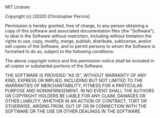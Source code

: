 MIT License

Copyright (c) [2020] [Christopher Perrins]

Permission is hereby granted, free of charge, to any person obtaining a copy of this software and associated documentation files (the "Software"), to deal in the Software without restriction,
 including without limitation the rights to use, copy, modify, merge, publish, distribute, sublicense, and/or sell copies of the Software, and to permit persons to whom the 
Software is furnished to do so, subject to the following conditions:

The above copyright notice and this permission notice shall be included in all copies or substantial portions of the Software.

THE SOFTWARE IS PROVIDED "AS IS", WITHOUT WARRANTY OF ANY KIND, EXPRESS OR IMPLIED, INCLUDING BUT NOT LIMITED TO THE WARRANTIES OF MERCHANTABILITY, FITNESS FOR A PARTICULAR PURPOSE AND NONINFRINGEMENT.
 IN NO EVENT SHALL THE AUTHORS OR COPYRIGHT HOLDERS BE LIABLE FOR ANY CLAIM, DAMAGES OR OTHER LIABILITY, WHETHER IN AN ACTION OF CONTRACT, TORT OR OTHERWISE, ARISING FROM, OUT OF OR 
IN CONNECTION WITH THE SOFTWARE OR THE USE OR OTHER DEALINGS IN THE SOFTWARE.